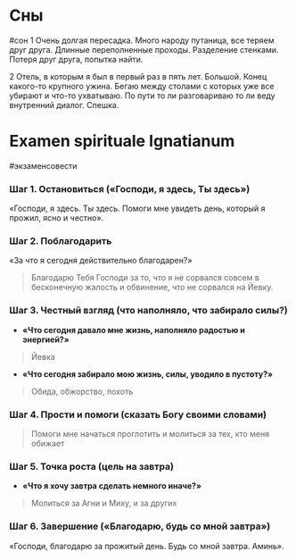 # Сны
#сон 
1
Очень долгая пересадка. Много народу путаница, все теряем друг друга. Длинные переполненные проходы. Разделение стенками. Потеря друг друга, попытка найти.

2
Отель, в которым я был в первый раз в пять лет. Большой. Конец какого-то крупного ужина. Бегаю между столами с которых уже все убирают и что-то ухватываю. По пути то ли разговариваю то ли веду внутренний диалог. Спешка.

# Examen spirituale Ignatianum
 #экзаменсовести 
### Шаг 1. Остановиться («Господи, я здесь, Ты здесь»)
 «Господи, я здесь. Ты здесь. Помоги мне увидеть день, который я прожил, ясно и честно».
### Шаг 2. Поблагодарить
«За что я сегодня действительно благодарен?»  
>Благодарю Тебя Господи за то, что я не сорвался совсем в бесконечную жалость и обвинение, что не сорвался на Йевку. 
### Шаг 3. Честный взгляд (что наполняло, что забирало силы?)
- **«Что сегодня давало мне жизнь, наполняло радостью и энергией?»**
>Йевка 
- **«Что сегодня забирало мою жизнь, силы, уводило в пустоту?»**  
>Обида, обжорство, похоть
### Шаг 4. Прости и помоги (сказать Богу своими словами)
>Помоги мне начаться проглотить и молиться за тех, кто меня обижает
### Шаг 5. Точка роста (цель на завтра)
- **«Что я хочу завтра сделать немного иначе?»**  
>Молиться за Агни и Миху, и за других
### Шаг 6. Завершение («Благодарю, будь со мной завтра»)
«Господи, благодарю за прожитый день. Будь со мной завтра. Аминь».